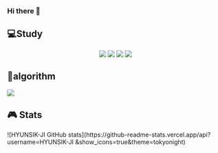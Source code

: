 ### Hi there 👋

<!--
**HYUNSIK-JI/HYUNSIK-JI** is a ✨ _special_ ✨ repository because its `README.md` (this file) appears on your GitHub profile.
Here are some ideas to get you started:

- 🔭 I’m currently working on ...
- 🌱 I’m currently learning ...
- 👯 I’m looking to collaborate on ...
- 🤔 I’m looking for help with ...
- 💬 Ask me about ...
- 📫 How to reach me: ...
- 😄 Pronouns: ...
- ⚡ Fun fact: ...
-->
<h2>💻Study</h2>
    
<div style="text-align:center">    
  <img src="https://img.shields.io/badge/HTML5-red?style=flat-square&logo=html5&logoColor=white"/>
  <img src="https://img.shields.io/badge/CSS-orange?style=flat-square&logo=css3&logoColor=white"/>
  <img src="https://img.shields.io/badge/JAVASCRIPT-yellow?style=flat-square&logo=javascript&logoColor=white"/>
  <img src="https://img.shields.io/badge/Python-red?style=flat-square&logo=Pythont&logoColor=white"/>
</div>

<h2>🥇algorithm</h2>

<div sytle="text-align:center">
  <img src="http://mazandi.herokuapp.com/api?handle=wlgustlra&theme=dark"/>
</div>

<h2>🎮 Stats </h2>

<div sytle="text-align:center">
![HYUNSIK-JI GitHub stats](https://github-readme-stats.vercel.app/api?username=HYUNSIK-JI &show_icons=true&theme=tokyonight)
</div>
